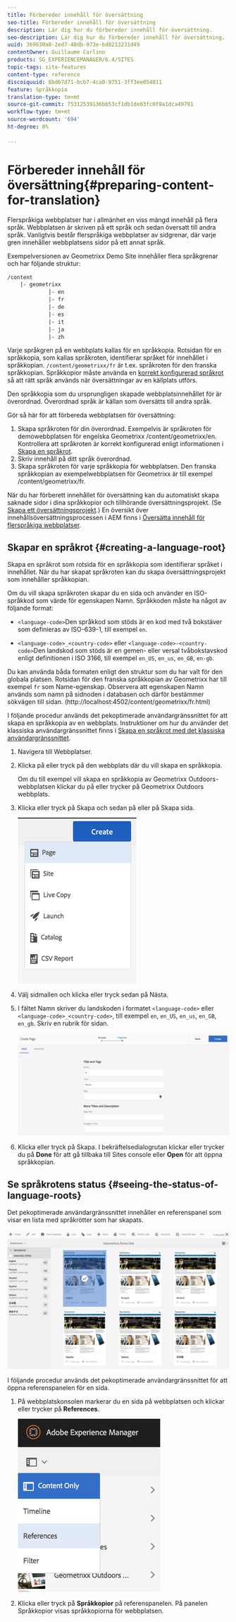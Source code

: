 ```yaml
---
title: Förbereder innehåll för översättning
seo-title: Förbereder innehåll för översättning
description: Lär dig hur du förbereder innehåll för översättning.
seo-description: Lär dig hur du förbereder innehåll för översättning.
uuid: 369630a8-2ed7-48db-973e-bd8213231d49
contentOwner: Guillaume Carlino
products: SG_EXPERIENCEMANAGER/6.4/SITES
topic-tags: site-features
content-type: reference
discoiquuid: 8bd67d71-bcb7-4ca0-9751-3ff3ee054011
feature: Språkkopia
translation-type: tm+mt
source-git-commit: 75312539136bb53cf1db1de03fc0f9a1dca49791
workflow-type: tm+mt
source-wordcount: '694'
ht-degree: 0%

---
```



# Förbereder innehåll för översättning{#preparing-content-for-translation}

Flerspråkiga webbplatser har i allmänhet en viss mängd innehåll på flera språk. Webbplatsen är skriven på ett språk och sedan översatt till andra språk. Vanligtvis består flerspråkiga webbplatser av sidgrenar, där varje gren innehåller webbplatsens sidor på ett annat språk.

Exempelversionen av Geometrixx Demo Site innehåller flera språkgrenar och har följande struktur:

```xml
/content
    |- geometrixx
             |- en
             |- fr
             |- de
             |- es
             |- it
             |- ja
             |- zh
```

Varje språkgren på en webbplats kallas för en språkkopia. Rotsidan för en språkkopia, som kallas språkroten, identifierar språket för innehållet i språkkopian. `/content/geometrixx/fr` är t.ex. språkroten för den franska språkkopian. Språkkopior måste använda en [korrekt konfigurerad språkrot](/help/sites-administering/tc-prep.md#creating-a-language-root) så att rätt språk används när översättningar av en källplats utförs.

Den språkkopia som du ursprungligen skapade webbplatsinnehållet för är överordnad. Överordnad språk är källan som översätts till andra språk.

Gör så här för att förbereda webbplatsen för översättning:

1. Skapa språkroten för din överordnad. Exempelvis är språkroten för demowebbplatsen för engelska Geometrixx /content/geometrixx/en. Kontrollera att språkroten är korrekt konfigurerad enligt informationen i [Skapa en språkrot](/help/sites-administering/tc-prep.md#creating-a-language-root).
1. Skriv innehåll på ditt språk överordnad.
1. Skapa språkroten för varje språkkopia för webbplatsen. Den franska språkkopian av exempelwebbplatsen för Geometrixx är till exempel /content/geometrixx/fr.

När du har förberett innehållet för översättning kan du automatiskt skapa saknade sidor i dina språkkopior och tillhörande översättningsprojekt. (Se [Skapa ett översättningsprojekt](/help/sites-administering/tc-manage.md).) En översikt över innehållsöversättningsprocessen i AEM finns i [Översätta innehåll för flerspråkiga webbplatser](/help/sites-administering/translation.md).

## Skapar en språkrot {#creating-a-language-root}

Skapa en språkrot som rotsida för en språkkopia som identifierar språket i innehållet. När du har skapat språkroten kan du skapa översättningsprojekt som innehåller språkkopian.

Om du vill skapa språkroten skapar du en sida och använder en ISO-språkkod som värde för egenskapen Namn. Språkkoden måste ha något av följande format:

* `<language-code>`Den språkkod som stöds är en kod med två bokstäver som definieras av ISO-639-1, till exempel  `en`.

* `<language-code>_<country-code>` eller  `<language-code>-<country-code>`Den landskod som stöds är en gemen- eller versal tvåbokstavskod enligt definitionen i ISO 3166, till exempel  `en_US`,  `en_us`,  `en_GB`,  `en-gb`.

Du kan använda båda formaten enligt den struktur som du har valt för den globala platsen.  Rotsidan för den franska språkkopian av Geometrixx har till exempel `fr` som Name-egenskap. Observera att egenskapen Namn används som namn på sidnoden i databasen och därför bestämmer sökvägen till sidan. (http://localhost:4502/content/geometrixx/fr.html)

I följande procedur används det pekoptimerade användargränssnittet för att skapa en språkkopia av en webbplats. Instruktioner om hur du använder det klassiska användargränssnittet finns i [Skapa en språkrot med det klassiska användargränssnittet](/help/sites-administering/tc-lroot-classic.md).

1. Navigera till Webbplatser.
1. Klicka på eller tryck på den webbplats där du vill skapa en språkkopia.

   Om du till exempel vill skapa en språkkopia av Geometrixx Outdoors-webbplatsen klickar du på eller trycker på Geometrixx Outdoors webbplats.

1. Klicka eller tryck på Skapa och sedan på eller på Skapa sida.

   ![chlimage_1-21](assets/chlimage_1-21.png)

1. Välj sidmallen och klicka eller tryck sedan på Nästa.
1. I fältet Namn skriver du landskoden i formatet `<language-code>` eller `<language-code>_<country-code>`, till exempel `en`, `en_US`, `en_us`, `en_GB`, `en_gb`. Skriv en rubrik för sidan.

   ![chlimage_1-22](assets/chlimage_1-22.png)

1. Klicka eller tryck på Skapa. I bekräftelsedialogrutan klickar eller trycker du på **Done** för att gå tillbaka till Sites console eller **Open** för att öppna språkkopian.

## Se språkrotens status {#seeing-the-status-of-language-roots}

Det pekoptimerade användargränssnittet innehåller en referenspanel som visar en lista med språkrötter som har skapats.

![chlimage_1-23](assets/chlimage_1-23.png)

I följande procedur används det pekoptimerade användargränssnittet för att öppna referenspanelen för en sida.

1. På webbplatskonsolen markerar du en sida på webbplatsen och klickar eller trycker på **References**.

   ![chlimage_1-24](assets/chlimage_1-24.png)

1. Klicka eller tryck på **Språkkopior** på referenspanelen. På panelen Språkkopior visas språkkopiorna för webbplatsen.

